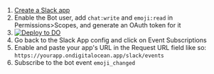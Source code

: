 1. [Create a Slack app](https://api.slack.com/apps)
1. Enable the Bot user, add `chat:write` and `emoji:read` in Permissions>Scopes, and generate an OAuth token for it
1. [![Deploy to DO](https://mp-assets1.sfo2.digitaloceanspaces.com/deploy-to-do/do-btn-blue.svg)](https://cloud.digitalocean.com/apps/new?repo=https://github.com/kamaln7/slack-emoji-papertrail/tree/main)
1. Go back to the Slack App config and click on Event Subscriptions
1. Enable and paste your app's URL in the Request URL field like so: `https://yourapp.ondigitalocean.app/slack/events`
1. Subscribe to the bot event `emoji_changed`
